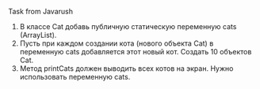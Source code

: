 Task from Javarush <br />
1. В классе Cat добавь публичную статическую переменную cats (ArrayList<Cat>).<br />
2. Пусть при каждом создании кота (нового объекта Cat) в переменную cats добавляется этот новый кот. Создать 10 объектов Cat.<br />
3. Метод printCats должен выводить всех котов на экран. Нужно использовать переменную cats.<br />

